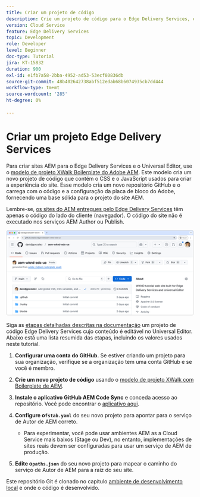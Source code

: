 ```yaml
---
title: Criar um projeto de código
description: Crie um projeto de código para o Edge Delivery Services, editável usando o Editor universal.
version: Cloud Service
feature: Edge Delivery Services
topic: Development
role: Developer
level: Beginner
doc-type: Tutorial
jira: KT-15832
duration: 900
exl-id: e1fb7a58-2bba-4952-ad53-53ecf80836db
source-git-commit: 48b402642738abf512edab68b6074935cb7dd444
workflow-type: tm+mt
source-wordcount: '285'
ht-degree: 0%

---
```


# Criar um projeto Edge Delivery Services

Para criar sites AEM para o Edge Delivery Services e o Universal Editor, use o [modelo de projeto XWalk Boilerplate do Adobe AEM](https://github.com/adobe-rnd/aem-boilerplate-xwalk). Este modelo cria um novo projeto de código que contém o CSS e o JavaScript usados para criar a experiência do site. Esse modelo cria um novo repositório GitHub e o carrega com o código e a configuração da placa de bloco do Adobe, fornecendo uma base sólida para o projeto do site AEM.

Lembre-se, [os sites do AEM entregues pelo Edge Delivery Services](https://experienceleague.adobe.com/en/docs/experience-manager-learn/sites/edge-delivery-services/overview) têm apenas o código do lado do cliente (navegador). O código do site não é executado nos serviços AEM Author ou Publish.

![Novo projeto do Edge Delivery Services](./assets/1-new-project/new-project.png)

Siga as [etapas detalhadas descritas na documentação](https://experienceleague.adobe.com/en/docs/experience-manager-cloud-service/content/edge-delivery/wysiwyg-authoring/edge-dev-getting-started#create-github-project) um projeto de código Edge Delivery Services cujo conteúdo é editável no Universal Editor.  Abaixo está uma lista resumida das etapas, incluindo os valores usados neste tutorial.

1. **Configurar uma conta do GitHub.** Se estiver criando um projeto para sua organização, verifique se a organização tem uma conta GitHub e se você é membro.
2. **Crie um novo projeto de código** usando o [modelo de projeto XWalk com Boilerplate de AEM](https://github.com/adobe-rnd/aem-boilerplate-xwalk).
3. **Instale o aplicativo GitHub AEM Code Sync** e conceda acesso ao repositório. Você pode encontrar o [aplicativo aqui](https://github.com/apps/aem-code-sync).
4. **Configure o`fstab.yaml`** do seu novo projeto para apontar para o serviço de Autor de AEM correto.

   * Para experimentar, você pode usar ambientes AEM as a Cloud Service mais baixos (Stage ou Dev), no entanto, implementações de sites reais devem ser configuradas para usar um serviço de AEM de produção.

5. **Edite o`paths.json`** do seu novo projeto para mapear o caminho do serviço de Autor de AEM para a raiz do seu site.

Este repositório Git é clonado no capítulo [ambiente de desenvolvimento local](https://experienceleague.adobe.com/en/docs/experience-manager-learn/sites/edge-delivery-services/developing/universal-editor/3-local-development-environment) e onde o código é desenvolvido.
